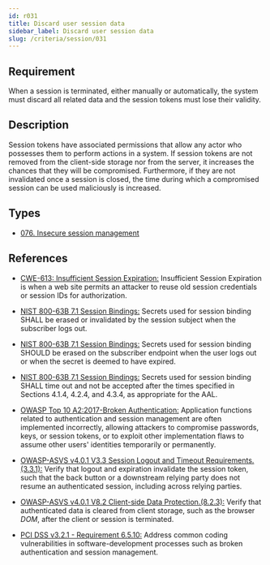 ```yaml
---
id: r031
title: Discard user session data
sidebar_label: Discard user session data
slug: /criteria/session/031
---
```


## Requirement

When a session is terminated, either manually or automatically,
the system must discard all related data and the session tokens must lose their
validity.

## Description

Session tokens have associated permissions that allow any actor who possesses
them to perform actions in a system.
If session tokens are not removed from the client-side storage nor from the
server,
it increases the chances that they will be compromised.
Furthermore, if they are not invalidated once a session is closed,
the time during which a compromised session can be used maliciously is
increased.

## Types

- [076. Insecure session management](/types/076)

## References

- [CWE-613: Insufficient Session Expiration:](https://cwe.mitre.org/data/definitions/613.html)
Insufficient Session Expiration is when a web site permits
an attacker to reuse old session credentials or session IDs for authorization.

- [NIST 800-63B 7.1 Session Bindings:](https://pages.nist.gov/800-63-3/sp800-63b.html)
Secrets used for session binding SHALL be erased or invalidated by the session
subject when the subscriber logs out.

- [NIST 800-63B 7.1 Session Bindings:](https://pages.nist.gov/800-63-3/sp800-63b.html)
Secrets used for session binding SHOULD be erased on the subscriber endpoint
when the user logs out or when the secret is deemed to have expired.

- [NIST 800-63B 7.1 Session Bindings:](https://pages.nist.gov/800-63-3/sp800-63b.html)
Secrets used for session binding SHALL time out and not be accepted after the
times specified in Sections 4.1.4, 4.2.4, and 4.3.4,
as appropriate for the AAL.

- [OWASP Top 10 A2:2017-Broken Authentication:](https://owasp.org/www-project-top-ten/OWASP_Top_Ten_2017/Top_10-2017_A2-Broken_Authentication)
Application functions related to authentication and session management are
often implemented incorrectly,
allowing attackers to compromise passwords, keys, or session tokens,
or to exploit other implementation flaws to assume other users' identities
temporarily or permanently.

- [OWASP-ASVS v4.0.1 V3.3 Session Logout and Timeout Requirements.(3.3.1):](https://owasp.org/www-project-application-security-verification-standard/)
Verify that logout and expiration invalidate the session token,
such that the back button or a downstream relying party does not resume an
authenticated session,
including across relying parties.

- [OWASP-ASVS v4.0.1 V8.2 Client-side Data Protection.(8.2.3):](https://owasp.org/www-project-application-security-verification-standard/)
Verify that authenticated data is cleared from client storage,
such as the browser *DOM*, after the client or session is terminated.

- [PCI DSS v3.2.1 - Requirement 6.5.10:](https://www.pcisecuritystandards.org/documents/PCI_DSS_v3-2-1.pdf)
Address common coding vulnerabilities in software-development processes such as
broken authentication and session management.
